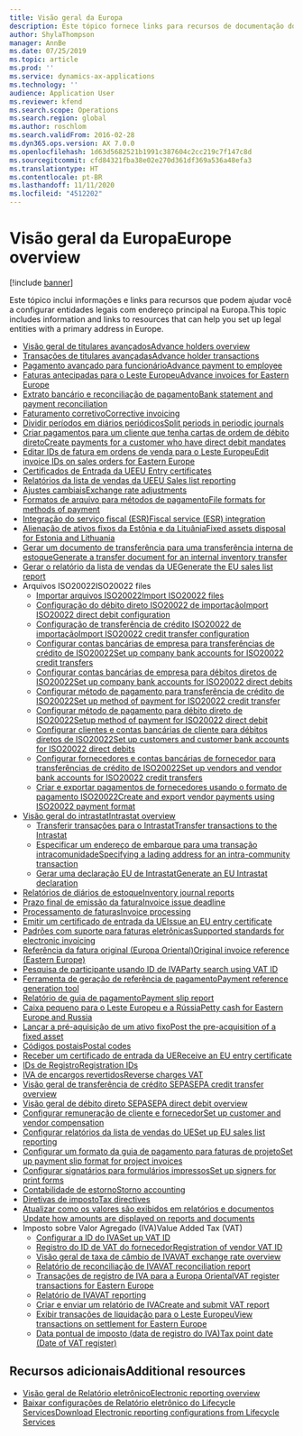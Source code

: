 ```yaml
---
title: Visão geral da Europa
description: Este tópico fornece links para recursos de documentação do Microsoft Dynamics 365 Finance para a Europa.
author: ShylaThompson
manager: AnnBe
ms.date: 07/25/2019
ms.topic: article
ms.prod: ''
ms.service: dynamics-ax-applications
ms.technology: ''
audience: Application User
ms.reviewer: kfend
ms.search.scope: Operations
ms.search.region: global
ms.author: roschlom
ms.search.validFrom: 2016-02-28
ms.dyn365.ops.version: AX 7.0.0
ms.openlocfilehash: 1d63d5682521b1991c387604c2cc219c7f147c8d
ms.sourcegitcommit: cfd84321fba38e02e270d361df369a536a48efa3
ms.translationtype: HT
ms.contentlocale: pt-BR
ms.lasthandoff: 11/11/2020
ms.locfileid: "4512202"
---
```

# <a name="europe-overview"></a><span data-ttu-id="e7264-103">Visão geral da Europa</span><span class="sxs-lookup"><span data-stu-id="e7264-103">Europe overview</span></span>

[!include [banner](../includes/banner.md)]

<span data-ttu-id="e7264-104">Este tópico inclui informações e links para recursos que podem ajudar você a configurar entidades legais com endereço principal na Europa.</span><span class="sxs-lookup"><span data-stu-id="e7264-104">This topic includes information and links to resources that can help you set up legal entities with a primary address in Europe.</span></span> 

- [<span data-ttu-id="e7264-105">Visão geral de titulares avançados</span><span class="sxs-lookup"><span data-stu-id="e7264-105">Advance holders overview</span></span>](emea-advance-holders.md)
 - [<span data-ttu-id="e7264-106">Transações de titulares avançadas</span><span class="sxs-lookup"><span data-stu-id="e7264-106">Advance holder transactions</span></span>](emea-advance-holders-transactions.md)
 - [<span data-ttu-id="e7264-107">Pagamento avançado para funcionário</span><span class="sxs-lookup"><span data-stu-id="e7264-107">Advance payment to employee</span></span>](tasks/advance-payment-employee.md)
- [<span data-ttu-id="e7264-108">Faturas antecipadas para o Leste Europeu</span><span class="sxs-lookup"><span data-stu-id="e7264-108">Advance invoices for Eastern Europe</span></span>](emea-advance-invoice.md)
- [<span data-ttu-id="e7264-109">Extrato bancário e reconciliação de pagamento</span><span class="sxs-lookup"><span data-stu-id="e7264-109">Bank statement and payment reconciliation</span></span>](emea-bank-reconciliation.md)
- [<span data-ttu-id="e7264-110">​Faturamento corretivo​</span><span class="sxs-lookup"><span data-stu-id="e7264-110">Corrective invoicing</span></span>](emea-corrective-invoice.md)
- [<span data-ttu-id="e7264-111">Dividir períodos em diários periódicos</span><span class="sxs-lookup"><span data-stu-id="e7264-111">Split periods in periodic journals</span></span>](emea-create-post-periodic-journals.md)
- [<span data-ttu-id="e7264-112">Criar pagamentos para um cliente que tenha cartas de ordem de débito direto</span><span class="sxs-lookup"><span data-stu-id="e7264-112">Create payments for a customer who have direct debit mandates</span></span>](tasks/create-payments-customers-who-have-direct-debit-mandates.md)
- [<span data-ttu-id="e7264-113">Editar IDs de fatura em ordens de venda para o Leste Europeu</span><span class="sxs-lookup"><span data-stu-id="e7264-113">Edit invoice IDs on sales orders for Eastern Europe</span></span>](emea-edit-invoice-id-sales-orders.md)
- [<span data-ttu-id="e7264-114">Certificados de Entrada da UE</span><span class="sxs-lookup"><span data-stu-id="e7264-114">EU Entry certificates</span></span>](emea-entry-certificates.md)
- [<span data-ttu-id="e7264-115">Relatórios da lista de vendas da UE</span><span class="sxs-lookup"><span data-stu-id="e7264-115">EU Sales list reporting</span></span>](emea-eu-sales-list.md)
- [<span data-ttu-id="e7264-116">​Ajustes cambiais​</span><span class="sxs-lookup"><span data-stu-id="e7264-116">Exchange rate adjustments</span></span>](emea-exchange-rate-adjustments.md)
- [<span data-ttu-id="e7264-117">Formatos de arquivo para métodos de pagamento</span><span class="sxs-lookup"><span data-stu-id="e7264-117">File formats for methods of payment</span></span>](emea-select-file-formats-for-the-method-of-payments.md)
- [<span data-ttu-id="e7264-118">Integração do serviço fiscal (ESR)</span><span class="sxs-lookup"><span data-stu-id="e7264-118">Fiscal service (ESR) integration</span></span>](emea-fiscal-service-integration.md)
- [<span data-ttu-id="e7264-119">​Alienação de ativos fixos da Estônia e da Lituânia​</span><span class="sxs-lookup"><span data-stu-id="e7264-119">Fixed assets disposal for Estonia and Lithuania</span></span>](emea-credit-note-reverse-fixed-asset-sale.md)
- [<span data-ttu-id="e7264-120">Gerar um documento de transferência para uma transferência interna de estoque</span><span class="sxs-lookup"><span data-stu-id="e7264-120">Generate a transfer document for an internal inventory transfer</span></span>](tasks/transfer-document-internal-inventory-transfer.md)
- [<span data-ttu-id="e7264-121">Gerar o relatório da lista de vendas da UE</span><span class="sxs-lookup"><span data-stu-id="e7264-121">Generate the EU sales list report</span></span>](tasks/eur-00011-eu-sales-list-report.md)
- <span data-ttu-id="e7264-122">Arquivos ISO20022</span><span class="sxs-lookup"><span data-stu-id="e7264-122">ISO20022 files</span></span>
  - [<span data-ttu-id="e7264-123">​Importar arquivos ISO20022​</span><span class="sxs-lookup"><span data-stu-id="e7264-123">Import ISO20022 files</span></span>](emea-ISO20022-file-formats.md)
  - [<span data-ttu-id="e7264-124">Configuração do débito direto ISO20022 de importação</span><span class="sxs-lookup"><span data-stu-id="e7264-124">Import ISO20022 direct debit configuration</span></span>](tasks/import-iso20022-direct-debit-configuration.md)
  - [<span data-ttu-id="e7264-125">Configuração de transferência de crédito ISO20022 de importação</span><span class="sxs-lookup"><span data-stu-id="e7264-125">Import ISO20022 credit transfer configuration</span></span>](tasks/import-iso20022-credit-transfer-configuration.md)
  - [<span data-ttu-id="e7264-126">Configurar contas bancárias de empresa para transferências de crédito de ISO20022</span><span class="sxs-lookup"><span data-stu-id="e7264-126">Set up company bank accounts for ISO20022 credit transfers</span></span>](tasks/set-up-company-bank-accounts-iso20022-credit-transfers.md)
  - [<span data-ttu-id="e7264-127">Configurar contas bancárias de empresa para débitos diretos de ISO20022</span><span class="sxs-lookup"><span data-stu-id="e7264-127">Set up company bank accounts for ISO20022 direct debits</span></span>](tasks/set-up-company-bank-accounts-iso20022-direct-debits.md)
  - [<span data-ttu-id="e7264-128">Configurar método de pagamento para transferência de crédito de ISO20022</span><span class="sxs-lookup"><span data-stu-id="e7264-128">Set up method of payment for ISO20022 credit transfer</span></span>](tasks/set-up-method-payment-iso20022-credit-transfer.md)
  - [<span data-ttu-id="e7264-129">Configurar método de pagamento para débito direto de ISO20022</span><span class="sxs-lookup"><span data-stu-id="e7264-129">Setup method of payment for ISO20022 direct debit</span></span>](tasks/setup-method-payment-iso20022-direct-debit.md)
  - [<span data-ttu-id="e7264-130">Configurar clientes e contas bancárias de cliente para débitos diretos de ISO20022</span><span class="sxs-lookup"><span data-stu-id="e7264-130">Set up customers and customer bank accounts for ISO20022 direct debits</span></span>](tasks/set-up-bank-accounts-iso20022-direct-debits.md)
  - [<span data-ttu-id="e7264-131">Configurar fornecedores e contas bancárias de fornecedor para transferências de crédito de ISO20022</span><span class="sxs-lookup"><span data-stu-id="e7264-131">Set up vendors and vendor bank accounts for ISO20022 credit transfers</span></span>](tasks/set-up-vendor-iso20022-credit-transfers.md)
  - [<span data-ttu-id="e7264-132">Criar e exportar pagamentos de fornecedores usando o formato de pagamento ISO20022</span><span class="sxs-lookup"><span data-stu-id="e7264-132">Create and export vendor payments using ISO20022 payment format</span></span>](tasks/create-export-vendor-payments-iso20022-payment-format.md)
- [<span data-ttu-id="e7264-133">Visão geral do intrastat</span><span class="sxs-lookup"><span data-stu-id="e7264-133">Intrastat overview</span></span>](emea-intrastat.md)
  - [<span data-ttu-id="e7264-134">Transferir transações para o Intrastat</span><span class="sxs-lookup"><span data-stu-id="e7264-134">Transfer transactions to the Intrastat</span></span>](tasks/transfer-transactions-intrastat.md)
  - [<span data-ttu-id="e7264-135">Especificar um endereço de embarque para uma transação intracomunidade</span><span class="sxs-lookup"><span data-stu-id="e7264-135">Specifying a lading address for an intra-community transaction</span></span>](tasks/eur-00002-specify-lading-address-intra-community.md)
  - [<span data-ttu-id="e7264-136">Gerar uma declaração EU de Intrastat</span><span class="sxs-lookup"><span data-stu-id="e7264-136">Generate an EU Intrastat declaration</span></span>](tasks/eur-00002-eu-intrastat-declaration.md)
- [<span data-ttu-id="e7264-137">​Relatórios de diários de estoque​</span><span class="sxs-lookup"><span data-stu-id="e7264-137">Inventory journal reports</span></span>](emea-set-up-report-inventory-journal-names.md)
- [<span data-ttu-id="e7264-138">Prazo final de emissão da fatura</span><span class="sxs-lookup"><span data-stu-id="e7264-138">Invoice issue deadline</span></span>](emea-invoice-issue-deadline.md)
- [<span data-ttu-id="e7264-139">Processamento de faturas</span><span class="sxs-lookup"><span data-stu-id="e7264-139">Invoice processing</span></span>](emea-invoice-processing.md)
- [<span data-ttu-id="e7264-140">Emitir um certificado de entrada da UE</span><span class="sxs-lookup"><span data-stu-id="e7264-140">Issue an EU entry certificate</span></span>](tasks/eur-00012-issue-eu-entry-certificate.md)
- [<span data-ttu-id="e7264-141">Padrões com suporte para faturas eletrônicas</span><span class="sxs-lookup"><span data-stu-id="e7264-141">Supported standards for electronic invoicing</span></span>](emea-oioubl-standards-electronic-invoicing.md)
- [<span data-ttu-id="e7264-142">Referência da fatura original (Europa Oriental)</span><span class="sxs-lookup"><span data-stu-id="e7264-142">Original invoice reference (Eastern Europe)</span></span>](tasks/ee-00004-original-invoice-reference.md)
- [<span data-ttu-id="e7264-143">Pesquisa de participante usando ID de IVA</span><span class="sxs-lookup"><span data-stu-id="e7264-143">Party search using VAT ID</span></span>](tasks/eur-00015-party-search-vat-id.md)
- [<span data-ttu-id="e7264-144">Ferramenta de geração de referência de pagamento</span><span class="sxs-lookup"><span data-stu-id="e7264-144">Payment reference generation tool</span></span>](tasks/ee-00015-payment-reference-generation-tool.md)
- [<span data-ttu-id="e7264-145">​Relatório de guia de pagamento​</span><span class="sxs-lookup"><span data-stu-id="e7264-145">Payment slip report</span></span>](emea-eur-payment-slip-report-giro.md)
- [<span data-ttu-id="e7264-146">Caixa pequeno para o Leste Europeu e a Rússia</span><span class="sxs-lookup"><span data-stu-id="e7264-146">Petty cash for Eastern Europe and Russia</span></span>](emea-petty-cash.md)
- [<span data-ttu-id="e7264-147">​Lançar a pré-aquisição de um ativo fixo​</span><span class="sxs-lookup"><span data-stu-id="e7264-147">Post the pre-acquisition of a fixed asset</span></span>](emea-pre-acquisition-acquisition-fixed-asset.md)
- [<span data-ttu-id="e7264-148">Códigos postais</span><span class="sxs-lookup"><span data-stu-id="e7264-148">Postal codes</span></span>](emea-import-create-postal-codes-manually.md)
- [<span data-ttu-id="e7264-149">Receber um certificado de entrada da UE</span><span class="sxs-lookup"><span data-stu-id="e7264-149">Receive an EU entry certificate</span></span>](tasks/eur-00012-receive-eu-entry-certificate.md)
- [<span data-ttu-id="e7264-150">IDs de Registro</span><span class="sxs-lookup"><span data-stu-id="e7264-150">Registration IDs</span></span>](emea-registration-ids.md)
- [<span data-ttu-id="e7264-151">IVA de encargos revertidos</span><span class="sxs-lookup"><span data-stu-id="e7264-151">Reverse charges VAT</span></span>](emea-reverse-charge.md)
- [<span data-ttu-id="e7264-152">​Visão geral de transferência de crédito SEPA​</span><span class="sxs-lookup"><span data-stu-id="e7264-152">SEPA credit transfer overview</span></span>](../accounts-payable/sepa-credit-transfer.md)
- [<span data-ttu-id="e7264-153">Visão geral de débito direto SEPA</span><span class="sxs-lookup"><span data-stu-id="e7264-153">SEPA direct debit overview</span></span>](../accounts-receivable/sepa-direct-debit-overview.md)
- [<span data-ttu-id="e7264-154">​Configurar remuneração de cliente e fornecedor​</span><span class="sxs-lookup"><span data-stu-id="e7264-154">Set up customer and vendor compensation</span></span>](emea-compensation-customer-vendor-transactions.md)
- [<span data-ttu-id="e7264-155">Configurar relatórios da lista de vendas do UE</span><span class="sxs-lookup"><span data-stu-id="e7264-155">Set up EU sales list reporting</span></span>](tasks/eur-00011-eu-sales-list-reporting.md)
- [<span data-ttu-id="e7264-156">Configurar um formato da guia de pagamento para faturas de projeto</span><span class="sxs-lookup"><span data-stu-id="e7264-156">Set up payment slip format for project invoices</span></span>](tasks/set-up-payment-slip-format-project-invoices.md)
- [<span data-ttu-id="e7264-157">Configurar signatários para formulários impressos</span><span class="sxs-lookup"><span data-stu-id="e7264-157">Set up signers for print forms</span></span>](emea-set-up-signers-for-printing-forms.md)
- [<span data-ttu-id="e7264-158">Contabilidade de estorno</span><span class="sxs-lookup"><span data-stu-id="e7264-158">Storno accounting</span></span>](emea-storno.md)
- [<span data-ttu-id="e7264-159">Diretivas de imposto</span><span class="sxs-lookup"><span data-stu-id="e7264-159">Tax directives</span></span>](emea-tax-directives.md)
- [<span data-ttu-id="e7264-160">​Atualizar como os valores são exibidos em relatórios e documentos​</span><span class="sxs-lookup"><span data-stu-id="e7264-160">Update how amounts are displayed on reports and documents</span></span>](emea-amount-printing-forms.md)
- <span data-ttu-id="e7264-161">Imposto sobre Valor Agregado (IVA)</span><span class="sxs-lookup"><span data-stu-id="e7264-161">Value Added Tax (VAT)</span></span>
  - [<span data-ttu-id="e7264-162">Configurar a ID do IVA</span><span class="sxs-lookup"><span data-stu-id="e7264-162">Set up VAT ID</span></span>](tasks/eur-00015-vat-id.md)
  - [<span data-ttu-id="e7264-163">Registro do ID de VAT do fornecedor</span><span class="sxs-lookup"><span data-stu-id="e7264-163">Registration of vendor VAT ID</span></span>](tasks/eur-00015-registration-vendor-vat-id.md)
  - [<span data-ttu-id="e7264-164">Visão geral de taxa de câmbio de IVA</span><span class="sxs-lookup"><span data-stu-id="e7264-164">VAT exchange rate overview</span></span>](emea-vat-exchange-rate.md)
  - [<span data-ttu-id="e7264-165">Relatório de reconciliação de IVA</span><span class="sxs-lookup"><span data-stu-id="e7264-165">VAT reconciliation report</span></span>](tasks/eur-00018-vat-reconciliation-report.md)
  - [<span data-ttu-id="e7264-166">Transações de registro de IVA para a Europa Oriental</span><span class="sxs-lookup"><span data-stu-id="e7264-166">VAT register transactions for Eastern Europe</span></span>](emea-vat-register-transactions.md)
  - [<span data-ttu-id="e7264-167">Relatório de IVA</span><span class="sxs-lookup"><span data-stu-id="e7264-167">VAT reporting</span></span>](emea-vat-reporting.md)
  - [<span data-ttu-id="e7264-168">Criar e enviar um relatório de IVA</span><span class="sxs-lookup"><span data-stu-id="e7264-168">Create and submit VAT report</span></span>](tasks/create-submit-vat-report.md)
  - [<span data-ttu-id="e7264-169">Exibir transações de liquidação para o Leste Europeu</span><span class="sxs-lookup"><span data-stu-id="e7264-169">View transactions on settlement for Eastern Europe</span></span>](emea-transactions-settlement-form.md)
  - [<span data-ttu-id="e7264-170">Data pontual de imposto (data de registro do IVA)</span><span class="sxs-lookup"><span data-stu-id="e7264-170">Tax point date (Date of VAT register)</span></span>](emea-tax-point-date.md)

## <a name="additional-resources"></a><span data-ttu-id="e7264-171">Recursos adicionais</span><span class="sxs-lookup"><span data-stu-id="e7264-171">Additional resources</span></span>

- [<span data-ttu-id="e7264-172">Visão geral de Relatório eletrônico</span><span class="sxs-lookup"><span data-stu-id="e7264-172">Electronic reporting overview</span></span>](../../dev-itpro/analytics/general-electronic-reporting.md)
- [<span data-ttu-id="e7264-173">Baixar configurações de Relatório eletrônico do Lifecycle Services</span><span class="sxs-lookup"><span data-stu-id="e7264-173">Download Electronic reporting configurations from Lifecycle Services</span></span>](../../dev-itpro/analytics/download-electronic-reporting-configuration-lcs.md)
